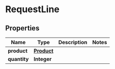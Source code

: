 
# RequestLine

## Properties
Name | Type | Description | Notes
------------ | ------------- | ------------- | -------------
**product** | [**Product**](Product.md) |  | 
**quantity** | **Integer** |  | 



